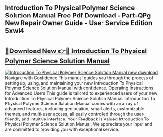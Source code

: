## Introduction To Physical Polymer Science Solution Manual Free Pdf Download - Part-QPg New Repair Owner Guide - User Service Edition 5xwi4

# <h2><a href="http://bc47994.oget.top/?id=Introduction+To+Physical+Polymer+Science+Solution+Manual">🔗Download New 👉🔴 Introduction To Physical Polymer Science Solution Manual</a></h2>

[![Introduction To Physical Polymer Science Solution Manual new download](https://i.imgur.com/5g1atiW.png)](http://bc47994.oget.top/?id=Introduction+To+Physical+Polymer+Science+Solution+Manual)
Navigate with Confidence This manual guides you through the process of setting up, using, and maintaining your new Introduction To Physical Polymer Science Solution Manual with confidence. Operating Instructions for Advanced Users This guide is tailored to experienced users of your new Introduction To Physical Polymer Science Solution Manual. Introduction To Physical Polymer Science Solution Manual comes with an array of advanced features, including geolocation, smart alerts, customizable themes, and multi-user access, all easily controlled through the user-friendly and intuitive interface. Your Feedback is Valued Introduction To Physical Polymer Science Solution Manual. We appreciate your input and are committed to providing you with exceptional service.
